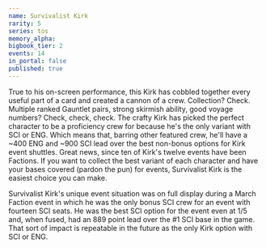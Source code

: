 ```yaml
---
name: Survivalist Kirk
rarity: 5
series: tos
memory_alpha:
bigbook_tier: 2
events: 14
in_portal: false
published: true
---
```


True to his on-screen performance, this Kirk has cobbled together every useful part of a card and created a cannon of a crew. Collection? Check. Multiple ranked Gauntlet pairs, strong skirmish ability, good voyage numbers? Check, check, check. The crafty Kirk has picked the perfect character to be a proficiency crew for because he's the only variant with SCI or ENG. Which means that, barring other featured crew, he'll have a ~400 ENG and ~900 SCI lead over the best non-bonus options for Kirk event shuttles. Great news, since ten of Kirk's twelve events have been Factions. If you want to collect the best variant of each character and have your bases covered (pardon the pun) for events, Survivalist Kirk is the easiest choice you can make.

Survivalist Kirk's unique event situation was on full display during a March Faction event in which he was the only bonus SCI crew for an event with fourteen SCI seats. He was the best SCI option for the event even at 1/5 and, when fused, had an 889 point lead over the #1 SCI base in the game. That sort of impact is repeatable in the future as the only Kirk option with SCI or ENG.
